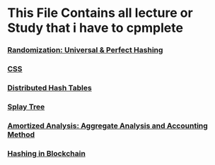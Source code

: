# This File Contains all lecture or Study that i have to cpmplete

### [Randomization: Universal & Perfect Hashing](https://www.youtube.com/watch?v=z0lJ2k0sl1g&t=1626s)

### [CSS](https://www.youtube.com/watch?v=Edsxf_NBFrw&t=14483s)

### [Distributed Hash Tables](https://www.youtube.com/watch?v=XHRF_7JRqDc)

### [Splay Tree](https://www.youtube.com/watch?v=qMmqOHr75b8)

### [Amortized Analysis: Aggregate Analysis and Accounting Method](https://www.youtube.com/watch?v=VgLh4_4Bkhc)

### [Hashing in Blockchain](https://www.youtube.com/watch?v=7EX7dMvOjWE)